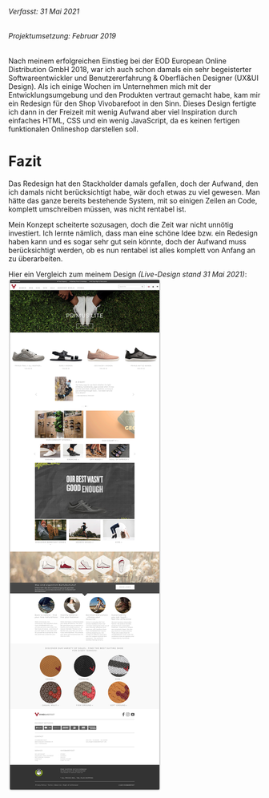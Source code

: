 ###### *Verfasst: 31 Mai 2021*
###### *Projektumsetzung: Februar 2019*

Nach meinem erfolgreichen Einstieg bei der EOD European Online Distribution GmbH 2018, war ich auch schon damals ein sehr begeisterter Softwareentwickler und Benutzererfahrung & Oberflächen Designer (UX&UI Design). Als ich einige Wochen im Unternehmen mich mit der Entwicklungsumgebung und den Produkten vertraut gemacht habe, kam mir ein Redesign für den Shop Vivobarefoot in den Sinn. Dieses Design fertigte ich dann in der Freizeit mit wenig Aufwand aber viel Inspiration durch einfaches HTML, CSS und ein wenig JavaScript, da es keinen fertigen funktionalen Onlineshop darstellen soll.

# Fazit

Das Redesign hat den Stackholder damals gefallen, doch der Aufwand, den ich damals nicht berücksichtigt habe, wär doch etwas zu viel gewesen.
Man hätte das ganze bereits bestehende System, mit so einigen Zeilen an Code, komplett umschreiben müssen, was nicht rentabel ist.

Mein Konzept scheiterte sozusagen, doch die Zeit war nicht unnötig investiert. Ich lernte nämlich, dass man eine schöne Idee bzw. ein Redesign haben kann und es sogar sehr gut sein könnte, doch der Aufwand muss berücksichtigt werden, ob es nun rentabel ist alles komplett von Anfang an zu überarbeiten.

Hier ein Vergleich zum meinem Design *(Live-Design stand 31 Mai 2021)*:
![Vivobarefoot Live-Design 31 May 2021](projects/vivobarefoot_redesign_proposal/media/vivobarefoot_31_may_2021.png)
